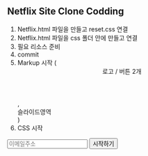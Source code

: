 ## Netflix Site Clone Codding

1. Netflix.html 파일을 만들고 reset.css 연결
2. Netflix.html 파일을 css 폴더 안에 만들고 연결
3. 필요 리소스 준비
4. commit
5. Markup 시작 (<header> 로고 / 버튼 2개 </header>, <section>슬라이드영역</section>)
6. CSS 시작


<input type="email" placeholder="이메일주소" required>
<button type="submit">시작하기</button>